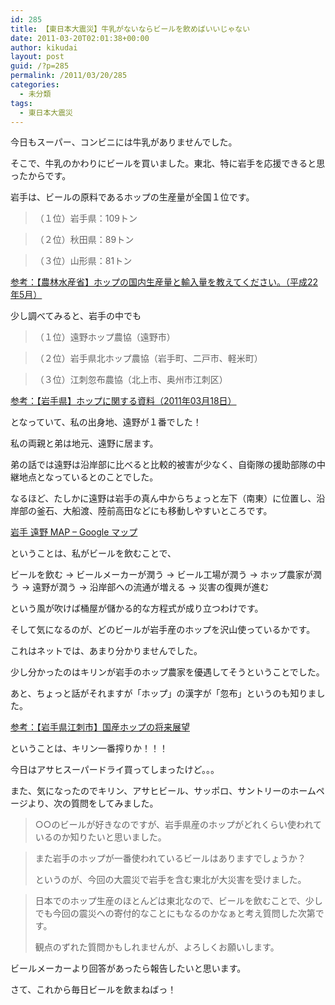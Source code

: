 ```yaml
---
id: 285
title: 【東日本大震災】牛乳がないならビールを飲めばいいじゃない
date: 2011-03-20T02:01:38+00:00
author: kikudai
layout: post
guid: /?p=285
permalink: /2011/03/20/285
categories:
  - 未分類
tags:
  - 東日本大震災
---
```

今日もスーパー、コンビニには牛乳がありませんでした。
  
そこで、牛乳のかわりにビールを買いました。東北、特に岩手を応援できると思ったからです。

岩手は、ビールの原料であるホップの生産量が全国１位です。

> （１位）岩手県：109トン
  
> （２位）秋田県：89トン
  
> （３位）山形県：81トン

<a href="http://bit.ly/eaYPyK" rel="nofollow">参考：【農林水産省】ホップの国内生産量と輸入量を教えてください。（平成22年5月）</a>

少し調べてみると、岩手の中でも

> （１位）遠野ホップ農協（遠野市）
  
> （２位）岩手県北ホップ農協（岩手町、二戸市、軽米町）
  
> （３位）江刺忽布農協（北上市、奥州市江刺区）

<a href="http://bit.ly/gsQqFk" rel="nofollow">参考：【岩手県】ホップに関する資料（2011年03月18日）</a>

となっていて、私の出身地、遠野が１番でした！

私の両親と弟は地元、遠野に居ます。
  
弟の話では遠野は沿岸部に比べると比較的被害が少なく、自衛隊の援助部隊の中継地点となっているとのことでした。

なるほど、たしかに遠野は岩手の真ん中からちょっと左下（南東）に位置し、沿岸部の釜石、大船渡、陸前高田などにも移動しやすいところです。

<a href="http://bit.ly/fFdSDQ" rel="nofollow">岩手 遠野 MAP &#8211; Google マップ</a>

ということは、私がビールを飲むことで、

ビールを飲む → ビールメーカーが潤う → ビール工場が潤う → ホップ農家が潤う → 遠野が潤う → 沿岸部への流通が増える → 災害の復興が進む

という風が吹けば桶屋が儲かる的な方程式が成り立つわけです。

そして気になるのが、どのビールが岩手産のホップを沢山使っているかです。
  
これはネットでは、あまり分かりませんでした。

少し分かったのはキリンが岩手のホップ農家を優遇してそうということでした。
  
あと、ちょっと話がそれますが「ホップ」の漢字が「忽布」というのも知りました。

<a href="http://bit.ly/gcADPH"  rel="nofollow">参考：【岩手県江刺市】国産ホップの将来展望</a>

ということは、キリン一番搾りか！！！
  
今日はアサヒスーパードライ買ってしまったけど。。。

また、気になったのでキリン、アサヒビール、サッポロ、サントリーのホームページより、次の質問をしてみました。

> ○○のビールが好きなのですが、岩手県産のホップがどれくらい使われているのか知りたいと思いました。
  
> また岩手のホップが一番使われているビールはありますでしょうか？
> 
> というのが、今回の大震災で岩手を含む東北が大災害を受けました。
  
> 日本でのホップ生産のほとんどは東北なので、ビールを飲むことで、少しでも今回の震災への寄付的なことにもなるのかなぁと考え質問した次第です。
> 
> 観点のずれた質問かもしれませんが、よろしくお願いします。

ビールメーカーより回答があったら報告したいと思います。

さて、これから毎日ビールを飲まねばっ！